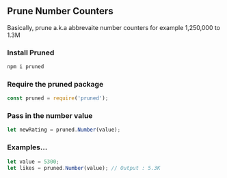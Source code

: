 ## Prune Number Counters

Basically, prune a.k.a abbrevaite number counters for example 1,250,000 to 1.3M

### Install Pruned

```bash
npm i pruned
```

### Require the pruned package

```js
const pruned = require('pruned');
```

### Pass in the number value

```js
let newRating = pruned.Number(value);
```

### Examples...

```js
let value = 5300;
let likes = pruned.Number(value); // Output : 5.3K
```